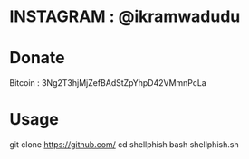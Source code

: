 # INSTAGRAM : @ikramwadudu
# Donate
Bitcoin : 3Ng2T3hjMjZefBAdStZpYhpD42VMmnPcLa
# Usage
git clone https://github.com/
cd shellphish
bash shellphish.sh
